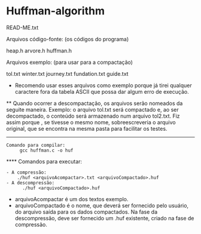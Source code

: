# Huffman-algorithm
READ-ME.txt

Arquivos código-fonte:  (os códigos do programa)

heap.h
arvore.h
huffman.h

Arquivos exemplo: (para usar para a compactação)

tol.txt
winter.txt
journey.txt
fundation.txt
guide.txt

* Recomendo usar esses arquivos como exemplo porque já tirei qualquer caractere fora da tabela ASCII que possa dar algum erro de execução.

** Quando ocorrer a descompactação, os arquivos serão nomeados da seguite maneira. Exemplo:
o arquivo tol.txt será compactado e, ao ser decompactado, o conteúdo será armazenado num arquivo tol2.txt.
Fiz assim porque , se tivesse o mesmo nome, sobreescreveria o arquivo original, que se encontra na mesma pasta para facilitar os testes.

*** 
    Comando para compilar:
         gcc huffman.c -o huf

**** Comandos para executar:

    - A compressão:
        ./huf <arquivoAcompactar>.txt <arquivoCompactado>.huf
    - A descompressão:
          ./huf <arquivoCompactado>.huf

  - arquivoAcompactar é um dos textos exemplo.
  - arquivoCompactado é o nome, que deverá ser fornecido pelo usuário, do arquivo saída para os dados compactados. Na fase da descompressão, deve ser fornecido um <arquivo>.huf existente, criado na fase de compressão.
